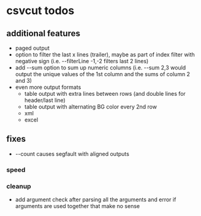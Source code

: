 # csvcut todos

## additional features
* paged output
* option to filter the last x lines (trailer), maybe as part of index filter with negative sign (i.e. --filterLine -1,-2 filters last 2 lines)
* add --sum option to sum up numeric columns (i.e. --sum 2,3 would output the unique values of the 1st column and the sums of column 2 and 3)
* even more output formats
  * table output with extra lines between rows (and double lines for header/last line)
  * table output with alternating BG color every 2nd row
  * xml
  * excel

## fixes
* --count causes segfault with aligned outputs

### speed

### cleanup
* add argument check after parsing all the arguments and error if arguments are used together that make no sense
